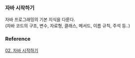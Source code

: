 ### 자바 시작하기
자바 프로그래밍의 기본 지식을 다룬다.<br>
(자바 코드의 구조, 변수, 자료형, 클래스, 메서드, 이름 규칙, 주석 등..)

### Reference
[02. 자바 시작하기](https://wikidocs.net/254)<br>
